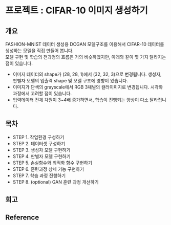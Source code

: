 # 프로젝트 : CIFAR-10 이미지 생성하기
## 개요
FASHION-MNIST 데이터 생성용 DCGAN 모델구조를 이용해서 CIFAR-10 데이터를 생성하는 모델을 직접 만들어 봅니다.   
모델 구현 및 학습의 전과정의 흐름은 거의 비슷하겠지만, 아래와 같이 몇 가지 달라지는 점이 있습니다.   

- 이미지 데이터의 shape가 (28, 28, 1)에서 (32, 32, 3)으로 변경됩니다. 생성자, 판별자 모델의 입출력 shape 및 모델 구조에 영향이 있습니다.
- 이미지가 단색의 grayscale에서 RGB 3채널의 컬러이미지로 변경됩니다. 시각화 과정에서 고려할 점이 있습니다.
- 입력데이터 전체 차원이 3~4배 증가하면서, 학습이 진행되는 양상이 다소 달라집니다.

## 목차
- STEP 1. 작업환경 구성하기
- STEP 2. 데이터셋 구성하기
- STEP 3. 생성자 모델 구현하기
- STEP 4. 판별자 모델 구현하기
- STEP 5. 손실함수와 최적화 함수 구현하기
- STEP 6. 훈련과정 상세 기능 구현하기
- STEP 7. 학습 과정 진행하기
- STEP 8. (optional) GAN 훈련 과정 개선하기

## 회고

## Reference
